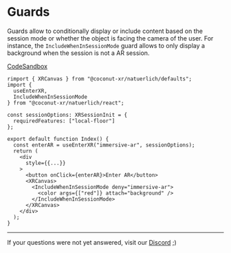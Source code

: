 # Guards

Guards allow to conditionally display or include content based on the session mode or whether the object is facing the camera of the user. For instance, the `IncludeWhenInSessionMode` guard allows to only display a background when the session is not a AR session.

[CodeSandbox](https://codesandbox.io/s/natuerlich-guards-xwx9yd?file=/src/app.tsx)

```tsx
rimport { XRCanvas } from "@coconut-xr/natuerlich/defaults";
import {
  useEnterXR,
  IncludeWhenInSessionMode
} from "@coconut-xr/natuerlich/react";

const sessionOptions: XRSessionInit = {
  requiredFeatures: ["local-floor"]
};

export default function Index() {
  const enterAR = useEnterXR("immersive-ar", sessionOptions);
  return (
    <div
      style={{...}}
    >
      <button onClick={enterAR}>Enter AR</button>
      <XRCanvas>
        <IncludeWhenInSessionMode deny="immersive-ar">
          <color args={["red"]} attach="background" />
        </IncludeWhenInSessionMode>
      </XRCanvas>
    </div>
  );
}

```

---

If your questions were not yet answered, visit our [Discord](https://discord.gg/NCYM8ujndE) ;)